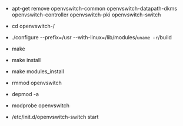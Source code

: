 * apt-get remove openvswitch-common openvswitch-datapath-dkms openvswitch-controller openvswitch-pki openvswitch-switch
* cd openvswitch-<Version>/
* ./configure --prefix=/usr --with-linux=/lib/modules/`uname -r`/build
* make
* make install
* make modules_install
* rmmod openvswitch
* depmod -a

* modprobe openvswitch

* /etc/init.d/openvswitch-switch start




